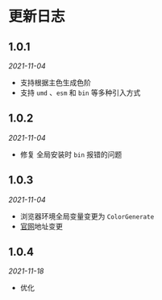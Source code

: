 # 更新日志

## 1.0.1
*2021-11-04*
- 支持根据主色生成色阶
- 支持 `umd` 、`esm` 和 `bin` 等多种引入方式

## 1.0.2
*2021-11-04*
- 修复 全局安装时 `bin` 报错的问题

## 1.0.3
*2021-11-04*
- 浏览器环境全局变量变更为 `ColorGenerate`
- [官网](https://color-generate-docs.sh2.agoralab.co/#/)地址变更

## 1.0.4
*2021-11-18*
- 优化